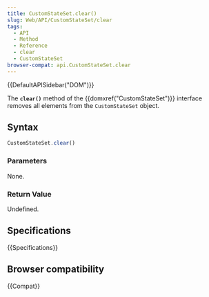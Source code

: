 ```yaml
---
title: CustomStateSet.clear()
slug: Web/API/CustomStateSet/clear
tags:
  - API
  - Method
  - Reference
  - clear
  - CustomStateSet
browser-compat: api.CustomStateSet.clear
---
```

{{DefaultAPISidebar("DOM")}}

The **`clear()`** method of the {{domxref("CustomStateSet")}} interface removes all elements from the `CustomStateSet` object.

## Syntax

```js
CustomStateSet.clear()
```

### Parameters

None.

### Return Value

Undefined.

## Specifications

{{Specifications}}

## Browser compatibility

{{Compat}}
